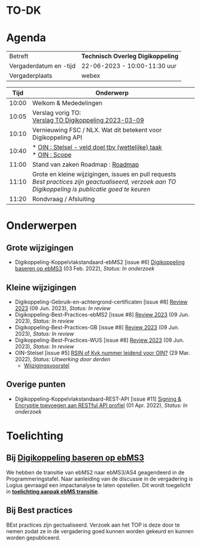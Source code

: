 # TO-DK

# Agenda

|  |   |
|------------------------|-------------------------------------| 
| Betreft  | **Technisch Overleg Digikoppeling** |
| Vergaderdatum en -tijd | 22-06-2023 - 10:00-11:30 uur  |
| Vergaderplaats  | webex |


| Tijd | Onderwerp |
| --- | --- |
| 10:00 | Welkom & Mededelingen        |    
| 10:05 | Verslag vorig TO:<br> [Verslag TO Digikoppeling 2023-03-09](https://github.com/Logius-standaarden/Overleg/blob/main/Digikoppeling/2023-03-09/Verslag.md) | 
| 10:10 | Vernieuwing FSC / NLX. Wat dit betekent voor Digikoppeling API|           
| 10:40 | * [OIN : Stelsel - veld doel tbv (wettelijke) taak](OIN_Stelsel_veld_reden_doel.md) <BR> * [OIN : Scope](OIN_Stelsel_Scope.md)  |          
| 11:00 | Stand van zaken Roadmap : [Roadmap](https://github.com/Logius-standaarden/Digikoppeling-Algemeen/blob/-/Digikoppeling_Roadmap_2022_2023.md) |
| 11:10 | Grote en kleine wijzigingen, issues en pull requests  <BR> _Best practices zijn geactualiseerd, verzoek aan TO Digikoppeling is publicatie goed te keuren_ | 
| 11:20 | Rondvraag / Afsluiting |

# Onderwerpen

## Grote wijzigingen
* Digikoppeling-Koppelvlakstandaard-ebMS2 [issue #6] [Digikoppeling baseren op ebMS3](https://github.com/Logius-standaarden/Digikoppeling-Koppelvlakstandaard-ebMS2/issues/6) (03 Feb. 2022), _Status: In onderzoek_

## Kleine wijzigingen
* Digikoppeling-Gebruik-en-achtergrond-certificaten [issue #8] [Review 2023](https://github.com/Logius-standaarden/Digikoppeling-Gebruik-en-achtergrond-certificaten/issues/8) (09 Jun. 2023), _Status: In review_
* Digikoppeling-Best-Practices-ebMS2 [issue #8] [Review 2023](https://github.com/Logius-standaarden/Digikoppeling-Best-Practices-ebMS2/issues/8) (09 Jun. 2023), _Status: In review_
* Digikoppeling-Best-Practices-GB [issue #8] [Review 2023](https://github.com/Logius-standaarden/Digikoppeling-Best-Practices-GB/issues/8) (09 Jun. 2023), _Status: In review_
* Digikoppeling-Best-Practices-WUS [issue #8] [Review 2023](https://github.com/Logius-standaarden/Digikoppeling-Best-Practices-WUS/issues/8) (09 Jun. 2023), _Status: In review_
* OIN-Stelsel [issue #5] [RSIN of Kvk nummer leidend voor OIN?](https://github.com/Logius-standaarden/OIN-Stelsel/issues/5) (29 Mar. 2022), _Status: Uitwerking door derden_
  * [Wijzigingsvoorstel](https://github.com//Logius-standaarden/OIN-Stelsel/pull/7/files)

## Overige punten
* Digikoppeling-Koppelvlakstandaard-REST-API [issue #11] [Signing & Encryptie toevoegen aan RESTful API profiel](https://github.com/Logius-standaarden/Digikoppeling-Koppelvlakstandaard-REST-API/issues/11) (01 Apr. 2022), _Status: In onderzoek_

# Toelichting


## Bij [Digikoppeling baseren op ebMS3](https://github.com/Logius-standaarden/Digikoppeling-Koppelvlakstandaard-ebMS2/issues/6)

We hebben de transitie van ebMS2 naar ebMS3/AS4 geagendeerd in de Programmeringstafel. 
Naar aanleiding van de discussie in de vergadering is Logius gevraagd een impactanalyse te laten opstellen. 
Dit wordt toegelicht in **[toelichting aanpak ebMS transitie](impact_ebMS.md)**.

## Bij Best practices

BEst practices zijn gectualiseerd. Verzoek aan het TOP is deze door te nemen zodat ze in de vergadering goed kunnen worden gekeurd en kunnen worden gepubliceerd.
